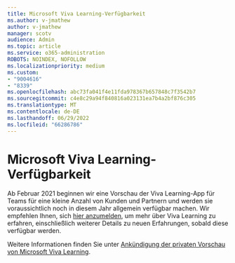 ```yaml
---
title: Microsoft Viva Learning-Verfügbarkeit
ms.author: v-jmathew
author: v-jmathew
manager: scotv
audience: Admin
ms.topic: article
ms.service: o365-administration
ROBOTS: NOINDEX, NOFOLLOW
ms.localizationpriority: medium
ms.custom:
- "9004616"
- "8339"
ms.openlocfilehash: abc73fa041f4e11fda978367b657848c7f3542b7
ms.sourcegitcommit: c4e8c29a94f840816a023131ea7b4a2bf876c305
ms.translationtype: MT
ms.contentlocale: de-DE
ms.lasthandoff: 06/29/2022
ms.locfileid: "66286786"
---
```

# <a name="microsoft-viva-learning-availability"></a>Microsoft Viva Learning-Verfügbarkeit

Ab Februar 2021 beginnen wir eine Vorschau der Viva Learning-App für Teams für eine kleine Anzahl von Kunden und Partnern und werden sie voraussichtlich noch in diesem Jahr allgemein verfügbar machen. Wir empfehlen Ihnen, sich [hier anzumelden](https://aka.ms/VivaLearningSignup), um mehr über Viva Learning zu erfahren, einschließlich weiterer Details zu neuen Erfahrungen, sobald diese verfügbar werden.

Weitere Informationen finden Sie unter [Ankündigung der privaten Vorschau von Microsoft Viva Learning](https://techcommunity.microsoft.com/t5/microsoft-viva-blog/announcing-microsoft-viva-learning-private-preview/ba-p/2107023).
